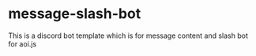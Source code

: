 # message-slash-bot
This is a discord bot template which is for message content and slash bot for aoi.js
